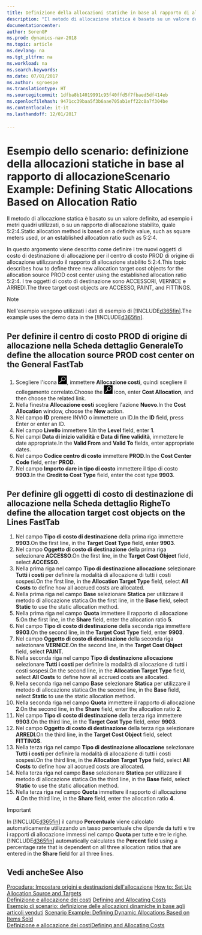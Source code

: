 ```yaml
---
title: Definizione della allocazioni statiche in base al rapporto di allocazione
description: "Il metodo di allocazione statica è basato su un valore definito, ad esempio i metri quadri utilizzati, o su un rapporto di allocazione stabilito, quale 5:2:4."
documentationcenter: 
author: SorenGP
ms.prod: dynamics-nav-2018
ms.topic: article
ms.devlang: na
ms.tgt_pltfrm: na
ms.workload: na
ms.search.keywords: 
ms.date: 07/01/2017
ms.author: sgroespe
ms.translationtype: HT
ms.sourcegitcommit: 1dfba8b14019991c95f40ffd5f7fbaed5df414eb
ms.openlocfilehash: 9471cc39baa5f3b6aae705ab1eff22c0a7f304be
ms.contentlocale: it-it
ms.lasthandoff: 12/01/2017

---
```

# <a name="scenario-example-defining-static-allocations-based-on-allocation-ratio"></a><span data-ttu-id="cfdd9-103">Esempio dello scenario: definizione della allocazioni statiche in base al rapporto di allocazione</span><span class="sxs-lookup"><span data-stu-id="cfdd9-103">Scenario Example: Defining Static Allocations Based on Allocation Ratio</span></span>
<span data-ttu-id="cfdd9-104">Il metodo di allocazione statica è basato su un valore definito, ad esempio i metri quadri utilizzati, o su un rapporto di allocazione stabilito, quale 5:2:4.</span><span class="sxs-lookup"><span data-stu-id="cfdd9-104">Static allocation method is based on a definite value, such as square meters used, or an established allocation ratio such as 5:2:4.</span></span>  

<span data-ttu-id="cfdd9-105">In questo argomento viene descritto come definire i tre nuovi oggetti di costo di destinazione di allocazione per il centro di costo PROD di origine di allocazione utilizzando il rapporto di allocazione stabilito 5:2:4.</span><span class="sxs-lookup"><span data-stu-id="cfdd9-105">This topic describes how to define three new allocation target cost objects for the allocation source PROD cost center using the established allocation ratio 5:2:4.</span></span> <span data-ttu-id="cfdd9-106">I tre oggetti di costo di destinazione sono ACCESSORI, VERNICE e ARREDI.</span><span class="sxs-lookup"><span data-stu-id="cfdd9-106">The three target cost objects are ACCESSO, PAINT, and FITTINGS.</span></span>  

> [!NOTE]  
>  <span data-ttu-id="cfdd9-107">Nell'esempio vengono utilizzati i dati di esempio di [!INCLUDE[d365fin](includes/d365fin_md.md)].</span><span class="sxs-lookup"><span data-stu-id="cfdd9-107">The example uses the demo data in the [!INCLUDE[d365fin](includes/d365fin_md.md)].</span></span>  

## <a name="to-define-the-allocation-source-prod-cost-center-on-the-general-fasttab"></a><span data-ttu-id="cfdd9-108">Per definire il centro di costo PROD di origine di allocazione nella Scheda dettaglio Generale</span><span class="sxs-lookup"><span data-stu-id="cfdd9-108">To define the allocation source PROD cost center on the General FastTab</span></span>  

1.  <span data-ttu-id="cfdd9-109">Scegliere l'icona ![Cerca pagina o report](media/ui-search/search_small.png "icona Cerca pagina o report"), immettere **Allocazione costi**, quindi scegliere il collegamento correlato.</span><span class="sxs-lookup"><span data-stu-id="cfdd9-109">Choose the ![Search for Page or Report](media/ui-search/search_small.png "Search for Page or Report icon") icon, enter **Cost Allocation**, and then choose the related link.</span></span>  
2.  <span data-ttu-id="cfdd9-110">Nella finestra **Allocazione costi** scegliere l'azione **Nuovo**.</span><span class="sxs-lookup"><span data-stu-id="cfdd9-110">In the **Cost Allocation** window, choose the **New** action.</span></span>  
3.  <span data-ttu-id="cfdd9-111">Nel campo **ID** premere INVIO o immettere un ID.</span><span class="sxs-lookup"><span data-stu-id="cfdd9-111">In the **ID** field, press Enter or enter an ID.</span></span>  
4.  <span data-ttu-id="cfdd9-112">Nel campo **Livello** immettere **1**.</span><span class="sxs-lookup"><span data-stu-id="cfdd9-112">In the **Level** field, enter **1**.</span></span>  
5.  <span data-ttu-id="cfdd9-113">Nei campi **Data di inizio validità** e **Data di fine validità**, immettere le date appropriate.</span><span class="sxs-lookup"><span data-stu-id="cfdd9-113">In the **Valid From** and **Valid To** fields, enter appropriate dates.</span></span>  
6.  <span data-ttu-id="cfdd9-114">Nel campo **Codice centro di costo** immettere **PROD**.</span><span class="sxs-lookup"><span data-stu-id="cfdd9-114">In the **Cost Center Code** field, enter **PROD**.</span></span>  
7.  <span data-ttu-id="cfdd9-115">Nel campo **Importo dare in tipo di costo** immettere il tipo di costo **9903**.</span><span class="sxs-lookup"><span data-stu-id="cfdd9-115">In the **Credit to Cost Type** field, enter the cost type **9903**.</span></span>  

## <a name="to-define-the-allocation-target-cost-objects-on-the-lines-fasttab"></a><span data-ttu-id="cfdd9-116">Per definire gli oggetti di costo di destinazione di allocazione nella Scheda dettaglio Righe</span><span class="sxs-lookup"><span data-stu-id="cfdd9-116">To define the allocation target cost objects on the Lines FastTab</span></span>  

1.  <span data-ttu-id="cfdd9-117">Nel campo **Tipo di costo di destinazione** della prima riga immettere **9903**.</span><span class="sxs-lookup"><span data-stu-id="cfdd9-117">On the first line, in the **Target Cost Type** field, enter **9903**.</span></span>  
2.  <span data-ttu-id="cfdd9-118">Nel campo **Oggetto di costo di destinazione** della prima riga selezionare **ACCESSO**.</span><span class="sxs-lookup"><span data-stu-id="cfdd9-118">On the first line, in the **Target Cost Object** field, select **ACCESSO**.</span></span>  
3.  <span data-ttu-id="cfdd9-119">Nella prima riga nel campo **Tipo di destinazione allocazione** selezionare **Tutti i costi** per definire la modalità di allocazione di tutti i costi sospesi.</span><span class="sxs-lookup"><span data-stu-id="cfdd9-119">On the first line, in the **Allocation Target Type** field, select **All Costs** to define how all accrued costs are allocated.</span></span>  
4.  <span data-ttu-id="cfdd9-120">Nella prima riga nel campo **Base** selezionare **Statica** per utilizzare il metodo di allocazione statica.</span><span class="sxs-lookup"><span data-stu-id="cfdd9-120">On the first line, in the **Base** field, select **Static** to use the static allocation method.</span></span>  
5.  <span data-ttu-id="cfdd9-121">Nella prima riga nel campo **Quota** immettere il rapporto di allocazione **5**.</span><span class="sxs-lookup"><span data-stu-id="cfdd9-121">On the first line, in the **Share** field, enter the allocation ratio **5**.</span></span>  
6.  <span data-ttu-id="cfdd9-122">Nel campo **Tipo di costo di destinazione** della seconda riga immettere **9903**.</span><span class="sxs-lookup"><span data-stu-id="cfdd9-122">On the second line, in the **Target Cost Type** field, enter **9903**.</span></span>  
7.  <span data-ttu-id="cfdd9-123">Nel campo **Oggetto di costo di destinazione** della seconda riga selezionare **VERNICE**.</span><span class="sxs-lookup"><span data-stu-id="cfdd9-123">On the second line, in the **Target Cost Object** field, select **PAINT**.</span></span>  
8.  <span data-ttu-id="cfdd9-124">Nella seconda riga nel campo **Tipo di destinazione allocazione** selezionare **Tutti i costi** per definire la modalità di allocazione di tutti i costi sospesi.</span><span class="sxs-lookup"><span data-stu-id="cfdd9-124">On the second line, in the **Allocation Target Type** field, select **All Costs** to define how all accrued costs are allocated.</span></span>  
9. <span data-ttu-id="cfdd9-125">Nella seconda riga nel campo **Base** selezionare **Statica** per utilizzare il metodo di allocazione statica.</span><span class="sxs-lookup"><span data-stu-id="cfdd9-125">On the second line, in the **Base** field, select **Static** to use the static allocation method.</span></span>  
10. <span data-ttu-id="cfdd9-126">Nella seconda riga nel campo **Quota** immettere il rapporto di allocazione **2**.</span><span class="sxs-lookup"><span data-stu-id="cfdd9-126">On the second line, in the **Share** field, enter the allocation ratio **2**.</span></span>  
11. <span data-ttu-id="cfdd9-127">Nel campo **Tipo di costo di destinazione** della terza riga immettere **9903**.</span><span class="sxs-lookup"><span data-stu-id="cfdd9-127">On the third line, in the **Target Cost Type** field, enter **9903**.</span></span>  
12. <span data-ttu-id="cfdd9-128">Nel campo **Oggetto di costo di destinazione** della terza riga selezionare **ARREDI**.</span><span class="sxs-lookup"><span data-stu-id="cfdd9-128">On the third line, in the **Target Cost Object** field, select **FITTINGS**.</span></span>  
13. <span data-ttu-id="cfdd9-129">Nella terza riga nel campo **Tipo di destinazione allocazione** selezionare **Tutti i costi** per definire la modalità di allocazione di tutti i costi sospesi.</span><span class="sxs-lookup"><span data-stu-id="cfdd9-129">On the third line, in the **Allocation Target Type** field, select **All Costs** to define how all accrued costs are allocated.</span></span>  
14. <span data-ttu-id="cfdd9-130">Nella terza riga nel campo **Base** selezionare **Statica** per utilizzare il metodo di allocazione statica.</span><span class="sxs-lookup"><span data-stu-id="cfdd9-130">On the third line, in the **Base** field, select **Static** to use the static allocation method.</span></span>  
15. <span data-ttu-id="cfdd9-131">Nella terza riga nel campo **Quota** immettere il rapporto di allocazione **4**.</span><span class="sxs-lookup"><span data-stu-id="cfdd9-131">On the third line, in the **Share** field, enter the allocation ratio **4**.</span></span>  

> [!IMPORTANT]  
>  <span data-ttu-id="cfdd9-132">In [!INCLUDE[d365fin](includes/d365fin_md.md)] il campo **Percentuale** viene calcolato automaticamente utilizzando un tasso percentuale che dipende da tutti e tre i rapporti di allocazione immessi nel campo **Quota**  per tutte e tre le righe.</span><span class="sxs-lookup"><span data-stu-id="cfdd9-132">[!INCLUDE[d365fin](includes/d365fin_md.md)] automatically calculates the **Percent** field using a percentage rate that is dependent on all three allocation ratios that are entered in the **Share** field for all three lines.</span></span>  

## <a name="see-also"></a><span data-ttu-id="cfdd9-133">Vedi anche</span><span class="sxs-lookup"><span data-stu-id="cfdd9-133">See Also</span></span>  
<span data-ttu-id="cfdd9-134">[Procedura: Impostare origini e destinazioni dell'allocazione](finance-how-to-set-up-allocation-source-and-targets.md) </span><span class="sxs-lookup"><span data-stu-id="cfdd9-134">[How to: Set Up Allocation Source and Targets](finance-how-to-set-up-allocation-source-and-targets.md) </span></span>  
<span data-ttu-id="cfdd9-135">[Definizione e allocazione dei costi](finance-define-and-allocate-costs.md) </span><span class="sxs-lookup"><span data-stu-id="cfdd9-135">[Defining and Allocating Costs](finance-define-and-allocate-costs.md) </span></span>  
<span data-ttu-id="cfdd9-136">[Esempio di scenario: definizione delle allocazioni dinamiche in base agli articoli venduti](finance-scenario-example-defining-dynamic-allocations-based-on-items-sold.md) </span><span class="sxs-lookup"><span data-stu-id="cfdd9-136">[Scenario Example: Defining Dynamic Allocations Based on Items Sold](finance-scenario-example-defining-dynamic-allocations-based-on-items-sold.md) </span></span>  
[<span data-ttu-id="cfdd9-137">Definizione e allocazione dei costi</span><span class="sxs-lookup"><span data-stu-id="cfdd9-137">Defining and Allocating Costs</span></span>](finance-define-and-allocate-costs.md)

